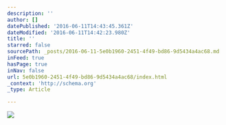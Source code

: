 ```yaml
---
description: ''
author: []
datePublished: '2016-06-11T14:43:45.361Z'
dateModified: '2016-06-11T14:42:23.980Z'
title: ''
starred: false
sourcePath: _posts/2016-06-11-5e0b1960-2451-4f49-bd86-9d5434a4ac68.md
inFeed: true
hasPage: true
inNav: false
url: 5e0b1960-2451-4f49-bd86-9d5434a4ac68/index.html
_context: 'http://schema.org'
_type: Article

---
```

![](https://the-grid-user-content.s3-us-west-2.amazonaws.com/828d5b03-44cd-41ab-9f5f-184f343d82b8.jpg)
